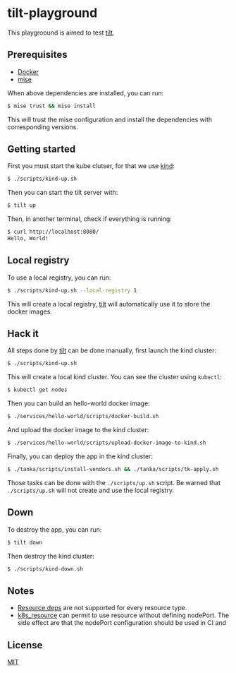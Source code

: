 # tilt-playground

This playgroound is aimed to test [tilt](https://github.com/tilt-dev/tilt).

## Prerequisites

- [Docker](https://www.docker.com/)
- [mise](https://mise.jdx.dev/)

When above dependencies are installed, you can run:

```bash
$ mise trust && mise install
```

This will trust the mise configuration and install the dependencies with
corresponding versions.

## Getting started

First you must start the kube clutser, for that we use [kind](https://kind.sigs.k8s.io/):

```bash
$ ./scripts/kind-up.sh
```

Then you can start the tilt server with:

```bash
$ tilt up
```

Then, in another terminal, check if everything is running:

```bash
$ curl http://localhost:8080/
Hello, World!
```

## Local registry

To use a local registry, you can run:

```bash
$ ./scripts/kind-up.sh --local-registry 1
```

This will create a local registry, [tilt](https://github.com/tilt-dev/tilt) will
automatically use it to store the docker images.

## Hack it

All steps done by [tilt](https://github.com/tilt-dev/tilt) can be done manually,
first launch the kind cluster:

```bash
$ ./scripts/kind-up.sh
```

This will create a local kind cluster. You can see the cluster using `kubectl`:

```bash
$ kubectl get nodes
```

Then you can build an hello-world docker image:

```bash
$ ./services/hello-world/scripts/docker-build.sh
```

And upload the docker image to the kind cluster:

```bash
$ ./services/hello-world/scripts/upload-docker-image-to-kind.sh
```

Finally, you can deploy the app in the kind cluster:

```bash
$ ./tanka/scripts/install-vendors.sh && ./tanka/scripts/tk-apply.sh
```

Those tasks can be done with the `./scripts/up.sh` script. Be warned that
`./scripts/up.sh` will not create and use the local registry.

## Down

To destroy the app, you can run:

```bash
$ tilt down
```

Then destroy the kind cluster:

```bash
$ ./scripts/kind-down.sh
```

## Notes

- [Resource deps](https://docs.tilt.dev/resource_dependencies.html#other-types-of-dependencies) are not supported for every resource type.
- [k8s_resource](https://docs.tilt.dev/api.html#k8s_resource) can permit to use resource without defining nodePort. The side effect are that the nodePort configuration should be used in CI and 

## License

[MIT](LICENSE)
